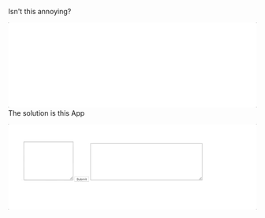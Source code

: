 Isn't this annoying? 

![Example of where this app would be useful](usecasedemo.gif)
The solution is this App

![Demo](solution.gif)

